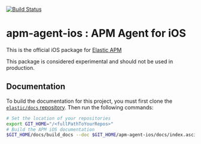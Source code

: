 [![Build Status](https://apm-ci.elastic.co/buildStatus/icon?job=apm-agent-ios%2Fapm-agent-ios-mbp%2Fmain)](https://apm-ci.elastic.co/job/apm-agent-ios/job/apm-agent-ios-mbp/job/main/)

# apm-agent-ios : APM Agent for iOS
This is the official iOS package for [Elastic APM](https://www.elastic.co/solutions/apm)

This package is considered experimental and should not be used in production.

## Documentation

To build the documentation for this project, you must first clone the [`elastic/docs` repository](https://github.com/elastic/docs/). Then run the following commands:

```bash
# Set the location of your repositories
export GIT_HOME="/<fullPathToYourRepos>"
# Build the APM iOS documentation
$GIT_HOME/docs/build_docs --doc $GIT_HOME/apm-agent-ios/docs/index.asciidoc --chunk 1 --open
```
